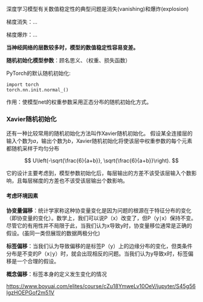 

深度学习模型有关数值稳定性的典型问题是消失(vanishing)和爆炸(explosion)

梯度消失：...

梯度爆炸：...

**当神经网络的层数较多时，模型的数值稳定性容易变差。**



**随机初始化模型参数**：顾名思义、（权重、损失函数）



PyTorch的默认随机初始化:

```
import torch
torch.nn.init.normal_()
```

作用：使模型net的权重参数采用正态分布的随机初始化方式。



### Xavier随机初始化

还有一种比较常用的随机初始化方法叫作Xavier随机初始化。
假设某全连接层的输入个数为$a$，输出个数为$b$，Xavier随机初始化将使该层中权重参数的每个元素都随机采样于均匀分布

$$
U\left(-\sqrt{\frac{6}{a+b}}, \sqrt{\frac{6}{a+b}}\right).
$$

它的设计主要考虑到，模型参数初始化后，每层输出的方差不该受该层输入个数影响，且每层梯度的方差也不该受该层输出个数影响。



#### 考虑环境因素

**协变量偏移**：统计学家称这种协变量变化是因为问题的根源在于特征分布的变化（即协变量的变化）。数学上，我们可以说P（x）改变了，但P（y∣x）保持不变。尽管它的有用性并不局限于此，当我们认为x导致y时，协变量移位通常是正确的假设。(虽同一类但展现的数据两极分化)

**标签偏移**：当我们认为导致偏移的是标签P（y）上的边缘分布的变化，但类条件分布是不变的P（x∣y）时，就会出现相反的问题。当我们认为y导致x时，标签偏移是一个合理的假设。

**概念偏移**：标签本身的定义发生变化的情况



https://www.boyuai.com/elites/course/cZu18YmweLv10OeV/jupyter/S45g56IgzHOEPGof2m51V